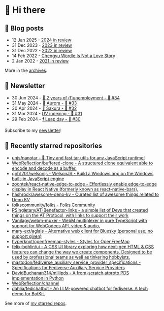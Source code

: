 # 👋 Hi there

## 📝 Blog posts

<!-- feed start -->
- 12 Jan 2025 - [2024 in review](https://cheeaun.com/blog/2025/01/2024-in-review/)
- 31 Dec 2023 - [2023 in review](https://cheeaun.com/blog/2023/12/2023-in-review/)
- 31 Dec 2022 - [2022 in review](https://cheeaun.com/blog/2022/12/2022-in-review/)
- 14 Feb 2022 - [Chengyu Wordle Is Not a Love Story](https://cheeaun.com/blog/2022/02/chengyu-wordle-is-not-a-love-story/)
- 2 Jan 2022 - [2021 in review](https://cheeaun.com/blog/2022/01/2021-in-review/)
<!-- feed end -->

More in the [archives](https://cheeaun.com/blog/archives/).

## 📰 Newsletter

<!-- newsletter start -->
- 30 Jun 2024 - [🎂 2 years of (f)unemployment - 🥫 #34](https://cheeaun.substack.com/p/2-years-of-funemployment-34)
- 31 May 2024 - [🌌 Aurora - 🥫 #33](https://cheeaun.substack.com/p/aurora-33)
- 30 Apr 2024 - [🌸 Sakura - 🥫 #32](https://cheeaun.substack.com/p/sakura-32)
- 31 Mar 2024 - [UV indexing - 🥫 #31](https://cheeaun.substack.com/p/uv-indexing-31)
- 29 Feb 2024 - [🕴️ Leap day - 🥫 #30](https://cheeaun.substack.com/p/leap-day-30)
<!-- newsletter end -->

Subscribe to my [newsletter](https://cheeaun.substack.com/)!

## 🌟 Recently starred repositories

<!-- starred repos start -->
- [unjs/nanotar - 📼  Tiny and fast tar utils for any JavaScript runtime!](https://github.com/unjs/nanotar)
- [WebReflection/buffered-clone - A structured clone equivalent able to encode and decode as a buffer.](https://github.com/WebReflection/buffered-clone)
- [gnh1201/welsonjs - WelsonJS - Build a Windows app on the Windows built-in JavaScript engine](https://github.com/gnh1201/welsonjs)
- [zoontek/react-native-edge-to-edge - Effortlessly enable edge-to-edge display in React Native (formerly known as react-native-bars).](https://github.com/zoontek/react-native-edge-to-edge)
- [hashrock/awesome-deno-kv - Curated list of awesome things related to Deno KV](https://github.com/hashrock/awesome-deno-kv)
- [folkscommunity/folks - Folks Community](https://github.com/folkscommunity/folks)
- [PSingletary/AT-Benefactor-links - a simple list of Devs that created things on the AT Protocol, with links to support their work](https://github.com/PSingletary/AT-Benefactor-links)
- [Vanilagy/webm-muxer - WebM multiplexer in pure TypeScript with support for WebCodecs API, video & audio.](https://github.com/Vanilagy/webm-muxer)
- [mary-ext/aglais - Alternative web client for Bluesky (personal use, no support given)](https://github.com/mary-ext/aglais)
- [hyperknot/openfreemap-styles - Styles for OpenFreeMap](https://github.com/hyperknot/openfreemap-styles)
- [felix-bohlin/ui - A CSS UI library exploring how next-gen HTML & CSS features can change the way we create components. Designed to be used by professional teams as well as tinkering hobbyists. ](https://github.com/felix-bohlin/ui)
- [mastodon/fediverse_auxiliary_service_provider_specifications - Specifications for Fediverse Auxiliary Service Providers](https://github.com/mastodon/fediverse_auxiliary_service_provider_specifications)
- [DavidBuchanan314/millipds - A from-scratch atproto PDS implementation in Python](https://github.com/DavidBuchanan314/millipds)
- [WebReflection/channel](https://github.com/WebReflection/channel)
- [dahlia/fedichatbot - An LLM-powered chatbot for fediverse. A tech demo for BotKit.](https://github.com/dahlia/fedichatbot)
<!-- starred repos end -->

See more of [my starred repos](https://github.com/stars/cheeaun/).

